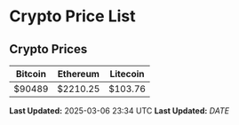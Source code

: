 # Crypto Price List

## Crypto Prices
| Bitcoin | Ethereum | Litecoin |
| ------- | -------- | -------- |
| $90489 | $2210.25 | $103.76 |
**Last Updated:** 2025-03-06 23:34 UTC
**Last Updated:** $DATE$
